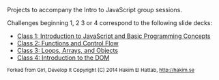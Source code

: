 Projects to accompany the Intro to JavaScript group sessions.

Challenges beginning 1, 2 3 or 4 correspond to the following slide decks:

*   [Class 1: Introduction to JavaScript and Basic Programming Concepts](http://girldevelopit.github.io/gdi-featured-js-intro/class1.html)
*   [Class 2: Functions and Control Flow](http://girldevelopit.github.io/gdi-featured-js-intro/class2.html)
*   [Class 3: Loops, Arrays, and Objects](http://girldevelopit.github.io/gdi-featured-js-intro/class3.html)
*   [Class 4: Introduction to the DOM](http://girldevelopit.github.io/gdi-featured-js-intro/class4.html)

<sub>Forked from Girl, Develop It
Copyright (C) 2014 Hakim El Hattab, http://hakim.se</sub>

